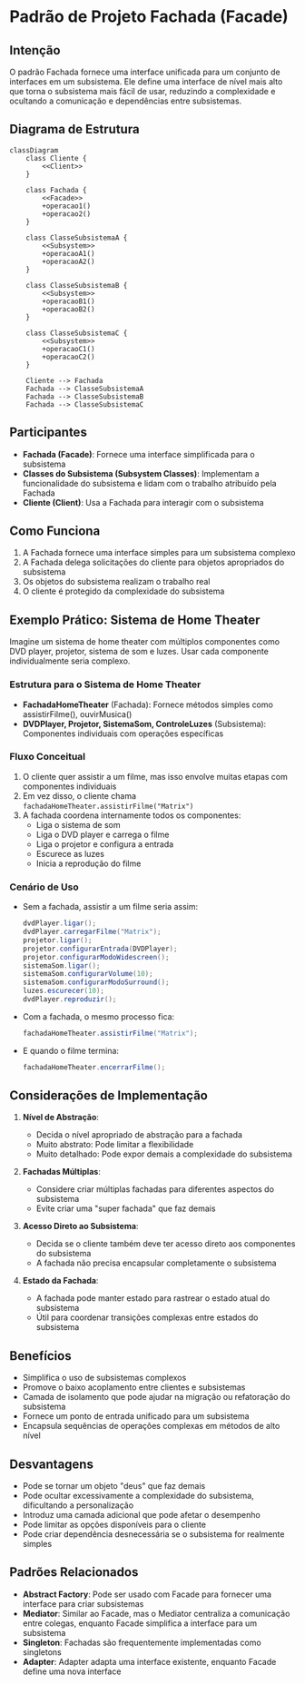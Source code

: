 # Padrão de Projeto Fachada (Facade)

## Intenção

O padrão Fachada fornece uma interface unificada para um conjunto de interfaces em um subsistema. Ele define uma
interface de nível mais alto que torna o subsistema mais fácil de usar, reduzindo a complexidade e ocultando a
comunicação e dependências entre subsistemas.

## Diagrama de Estrutura

```mermaid
classDiagram
    class Cliente {
        <<Client>>
    }

    class Fachada {
        <<Facade>>
        +operacao1()
        +operacao2()
    }

    class ClasseSubsistemaA {
        <<Subsystem>>
        +operacaoA1()
        +operacaoA2()
    }

    class ClasseSubsistemaB {
        <<Subsystem>>
        +operacaoB1()
        +operacaoB2()
    }

    class ClasseSubsistemaC {
        <<Subsystem>>
        +operacaoC1()
        +operacaoC2()
    }

    Cliente --> Fachada
    Fachada --> ClasseSubsistemaA
    Fachada --> ClasseSubsistemaB
    Fachada --> ClasseSubsistemaC
```

## Participantes

- **Fachada (Facade)**: Fornece uma interface simplificada para o subsistema
- **Classes do Subsistema (Subsystem Classes)**: Implementam a funcionalidade do subsistema e lidam com o trabalho
  atribuído pela Fachada
- **Cliente (Client)**: Usa a Fachada para interagir com o subsistema

## Como Funciona

1. A Fachada fornece uma interface simples para um subsistema complexo
2. A Fachada delega solicitações do cliente para objetos apropriados do subsistema
3. Os objetos do subsistema realizam o trabalho real
4. O cliente é protegido da complexidade do subsistema

## Exemplo Prático: Sistema de Home Theater

Imagine um sistema de home theater com múltiplos componentes como DVD player, projetor, sistema de som e luzes. Usar
cada componente individualmente seria complexo.

### Estrutura para o Sistema de Home Theater

- **FachadaHomeTheater** (Fachada): Fornece métodos simples como assistirFilme(), ouvirMusica()
- **DVDPlayer, Projetor, SistemaSom, ControleLuzes** (Subsistema): Componentes individuais com operações específicas

### Fluxo Conceitual

1. O cliente quer assistir a um filme, mas isso envolve muitas etapas com componentes individuais
2. Em vez disso, o cliente chama `fachadaHomeTheater.assistirFilme("Matrix")`
3. A fachada coordena internamente todos os componentes:
    - Liga o sistema de som
    - Liga o DVD player e carrega o filme
    - Liga o projetor e configura a entrada
    - Escurece as luzes
    - Inicia a reprodução do filme

### Cenário de Uso

- Sem a fachada, assistir a um filme seria assim:
  ```java
  dvdPlayer.ligar();
  dvdPlayer.carregarFilme("Matrix");
  projetor.ligar();
  projetor.configurarEntrada(DVDPlayer);
  projetor.configurarModoWidescreen();
  sistemaSom.ligar();
  sistemaSom.configurarVolume(10);
  sistemaSom.configurarModoSurround();
  luzes.escurecer(10);
  dvdPlayer.reproduzir();
  ```
- Com a fachada, o mesmo processo fica:
  ```java
  fachadaHomeTheater.assistirFilme("Matrix");
  ```
- E quando o filme termina:
  ```java
  fachadaHomeTheater.encerrarFilme();
  ```

## Considerações de Implementação

1. **Nível de Abstração**:
    - Decida o nível apropriado de abstração para a fachada
    - Muito abstrato: Pode limitar a flexibilidade
    - Muito detalhado: Pode expor demais a complexidade do subsistema

2. **Fachadas Múltiplas**:
    - Considere criar múltiplas fachadas para diferentes aspectos do subsistema
    - Evite criar uma "super fachada" que faz demais

3. **Acesso Direto ao Subsistema**:
    - Decida se o cliente também deve ter acesso direto aos componentes do subsistema
    - A fachada não precisa encapsular completamente o subsistema

4. **Estado da Fachada**:
    - A fachada pode manter estado para rastrear o estado atual do subsistema
    - Útil para coordenar transições complexas entre estados do subsistema

## Benefícios

- Simplifica o uso de subsistemas complexos
- Promove o baixo acoplamento entre clientes e subsistemas
- Camada de isolamento que pode ajudar na migração ou refatoração do subsistema
- Fornece um ponto de entrada unificado para um subsistema
- Encapsula sequências de operações complexas em métodos de alto nível

## Desvantagens

- Pode se tornar um objeto "deus" que faz demais
- Pode ocultar excessivamente a complexidade do subsistema, dificultando a personalização
- Introduz uma camada adicional que pode afetar o desempenho
- Pode limitar as opções disponíveis para o cliente
- Pode criar dependência desnecessária se o subsistema for realmente simples

## Padrões Relacionados

- **Abstract Factory**: Pode ser usado com Facade para fornecer uma interface para criar subsistemas
- **Mediator**: Similar ao Facade, mas o Mediator centraliza a comunicação entre colegas, enquanto Facade simplifica a
  interface para um subsistema
- **Singleton**: Fachadas são frequentemente implementadas como singletons
- **Adapter**: Adapter adapta uma interface existente, enquanto Facade define uma nova interface
